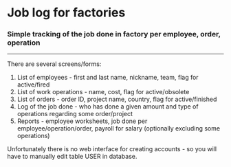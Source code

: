 # Job log for factories

### Simple tracking of the job done in factory per employee, order, operation ###

----------

There are several screens/forms:

1. List of employees - first and last name, nickname, team, flag for active/fired
2. List of work operations - name, cost, flag for active/obsolete
3. List of orders - order ID, project name, country, flag for active/finished
4. Log of the job done - who has done a given amount and type of operations regarding some order/project
5. Reports - employee worksheets, job done per employee/operation/order, payroll for salary (optionally excluding some operations)

Unfortunately there is no web interface for creating accounts - so you will have to manually edit table USER in database.
